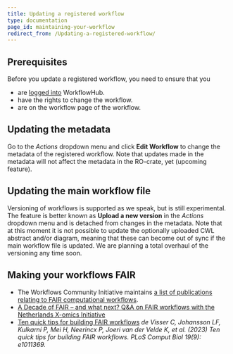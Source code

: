 ```yaml
---
title: Updating a registered workflow
type: documentation
page_id: maintaining-your-workflow
redirect_from: /Updating-a-registered-workflow/
---
```



## Prerequisites

Before you update a registered workflow, you need to ensure that you
* are [logged into](/docs/logging-in) WorkflowHub.
* have the rights to change the workflow.
* are on the workflow page of the workflow.

## Updating the metadata

Go to the _Actions_ dropdown menu and click **Edit Workflow** to change the metadata of the registered workflow. Note that updates made in the metadata will not affect the metadata in the RO-crate, yet (upcoming feature). 

## Updating the main workflow file

Versioning of workflows is supported as we speak, but is still experimental. The feature is better known as **Upload a new version** in the _Actions_ dropdown menu and is detached from changes in the metadata. Note that at this moment it is not possible to update the optionally uploaded CWL abstract and/or diagram, meaning that these can become out of sync if the main workflow file is updated.
We are planning a total overhaul of the versioning any time soon.

## Making your workflows FAIR

* The Workflows Community Initiative maintains [a list of publications relating to FAIR computational workflows](https://workflows.community/groups/fair/bibliography/).
* [A Decade of FAIR – and what next? Q&A on FAIR workflows with the Netherlands X-omics Initiative](https://gigasciencejournal.com/blog/fair-workflows/)
* [Ten quick tips for building FAIR workflows](https://doi.org/10.1371/journal.pcbi.1011369)
*de Visser C, Johansson LF, Kulkarni P, Mei H, Neerincx P, Joeri van der Velde K, et al. (2023) Ten quick tips for building FAIR workflows. PLoS Comput Biol 19(9): e1011369.*
